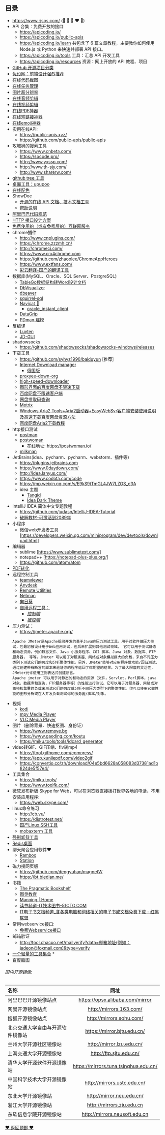 ## 目录
* https://www.rjsos.com/ (:black_heart: :black_heart:  :blue_heart: :heart: :purple_heart:)
* API 合集：免费开放的接口
  * https://apicoding.io/
  + https://apicoding.io/public-apis
  + https://apicoding.io/learn 共包含了 6 篇文章教程，主要教你如何使用 Node.js 或 Python 来快速并部署 API 接口。
  + https://apicoding.io/tools 工具：汇总 API 开发工具
  + https://apicoding.io/resources 资源：网上开放的 API 教程、项目
* [GitHub 开源项目分类](https://awesomeopensource.com/)
* [优设网：前端设计强烈推荐](https://www.uisdc.com/)
* [在线代码截图](https://www.dute.org/code-snapshot) 
* [在线任务管理](https://trello.com/)
* [图片超分辨率](https://bigjpg.com)
* [在线音频剪辑](https://www.weixinsyt.com/)
* [在线视频剪辑](https://www.kapwing.com/)
* [在线PDF神器](https://www.pdfpai.com/)
* [在线短链接神器](http://mrw.so/)
* [在线emoji神器](https://emojiisland.com/) 
* 实用在线API:
  * https://public-apis.xyz/
  * https://github.com/public-apis/public-apis
* 攻城狮的搜索工具
  * https://www.cnbeta.com/
  * https://socode.pro/
  * http://www.yxssp.com/  
  * http://www.th-sjy.com/
  * http://www.sharerw.com/
* [github tree 工具](https://github.com/ovity/octotree)
* [桌面工具：upupoo](www.upupoo.com "upupoo")
* [在线配色](https://www.happyhues.co/palettes/17)
* ShowDoc
  * [开源的在线 API 文档、技术文档工具](https://hacpai.com/article/1473084150240 "开源的在线 API 文档、技术文档工具 ShowDoc")
  * [帮助说明](https://www.showdoc.cc/help?page_id=1385767280275683 "帮助说明")
* [阿里巴巴代码规范](https://github.com/alibaba/p3c/)
* [HTTP 接口设计方案](https://www.jitao.tech/blog/2020/01/java-http-api/)
* [免费使用的（或有免费层的）互联网服务](https://free-for.dev/#/?id=apis-data-and-ml)
* chrome插件
  - http://www.cnplugins.com/
  - https://chrome.zzzmh.cn/
  - http://chromecj.com/
  - https://www.crx4chrome.com  
  - https://github.com/zhaoolee/ChromeAppHeroes
  - https://www.extfans.com/
  - [彩云翻译-国产的翻译工具](https://fanyi.caiyunapp.com/#/web "彩云翻译-国产的翻译工具(此外，如果你想自己开发，还可以调用它的 API，每月100万字之内的翻译都是免费的。)")
* 数据库(MySQL、Oracle、SQL Server、PostgreSQL)
  * [TableGo数据结构转Word设计文档](http://www.tablego.cn/ "TableGo数据结构转Word设计文档")
  * [DbVisualizer](https://www.dbvis.com/ "DbVisualizer")
  * [dbeaver](https://dbeaver.io/ "dbeaver")
  * [squirrel-sql](http://squirrel-sql.sourceforge.net/ "squirrel-sql")
  * [Navicat :black_heart:](https://www.navicat.com.cn/ "Navicat")
     + [oracle_instant_client](https://www.oracle.com/database/technologies/instant-client/downloads.html)
  * [DataGrip](http://www.jetbrains.com/datagrip/ "DataGrip") 
  * [PDman 建模](https://gitee.com/robergroup/pdman)
* 反编译
  * [Luyten](https://github.com/deathmarine/Luyten/releases "Luyten")
  * [JD-GUI](https://github.com/java-decompiler "JD-GUI")
* shadowsocks
  * https://github.com/shadowsocks/shadowsocks-windows/releases
* 下载工具
  * https://github.com/syhyz1990/baiduyun [推荐]
  * [Internet Download manager](http://www.internetdownloadmanager.com/ "Internet Download manager")
    + [俄国版](https://huwang.lanzous.com/ic9oqlc)
  * [proxyee-down-org](https://github.com/proxyee-down-org "proxyee-down-org")
  * [high-speed-downloader](https://github.com/high-speed-downloader/high-speed-downloader "high-speed-downloader")
  * [图形界面的百度网盘不限速下载](https://github.com/b3log/baidu-netdisk-downloaderx "图形界面的百度网盘不限速下载")
  * [百度网盘不限速客户端](https://github.com/peterq/pan-light "百度网盘不限速客户端")
  * [网盘提取码查询](https://pnote.net/pan/ "网盘提取码查询")
  * [Motrix](https://motrix.app/ "Motrix")
  * [Windows Aria2 Tools+Aria2启动器+EasyWebSvr客户端安装使用说明及高速下载百度网盘资源方法](https://www.52pojie.cn/thread-1028273-1-1.html "Windows Aria2 Tools+Aria2启动器+EasyWebSvr客户端安装使用说明及高速下载百度网盘资源方法")
  * [百度网盘Aria2下载教程](https://www.52pojie.cn/thread-1064343-1-1.html "百度网盘Aria2下载教程 亲测速度飞起 12月9日可用 ")
* http接口测试
  * [postman](https://www.getpostman.com/ "postman")
  * [postwoman](https://github.com/liyasthomas/postwoman "postwoman")
    * 在线地址: https://postwoman.io/
  * [milkman](https://github.com/warmuuh/milkman "milkman")
* JetBrains(idea、pycharm、pycharm、webstorm、插件等)
  * https://plugins.jetbrains.com
  * https://www.0daydown.com/
  * http://idea.lanyus.com/
  * https://www.codota.com/code
  * https://mp.weixin.qq.com/s/E9kS9tTmGL4JW7LZOS_e3A
  * idea 主题
    + [Tangid](http://color-themes.com/?view=theme&id=563a1a7180b4acf11273ae84 "Tangid")
    + [Idea Dark Theme](http://color-themes.com/?view=theme&id=563a1a9980b4acf11273aef3 "Idea Dark Theme")
* IntelliJ IDEA 简体中文专题教程
  * https://github.com/judasn/IntelliJ-IDEA-Tutorial  
  * [破解教材-可激活到2089年](https://shimo.im/docs/9pJJRJPr6thtPxJd/read)
* 小程序 
  * 微信web开发者工具 [https://developers.weixin.qq.com/miniprogram/dev/devtools/download.html]
* 编辑器
  * sublime [https://www.sublimetext.com/]
  * notepad++ [https://notepad-plus-plus.org/]
  * https://github.com/atom/atom
* [PDF转化](https://www.ilovepdf.com/)
* 远程控制工具
  * [teamviewer](https://www.teamviewer.cn/cn/ "teamviewer")
  * [Anydesk](https://anydesk.com/zhs "Anydesk")
  * [Remote Utilities](https://www.remoteutilities.com/ "Remote Utilities")
  * [Netman](http://netman123.cn/ "Netman")
  * [向日葵](https://sunlogin.oray.com/personal/download "向日葵")
  * [自用远程工具：](https://www.52pojie.cn/thread-1059082-1-1.html "自用远程工具")
    * [*控制端*](https://www.lanzous.com/i7grj4d "控制端") 
    * [*被控端*](https://www.lanzous.com/i7grj3c "被控端")
* 压力测试：
  * https://jmeter.apache.org/
  ```
  Apache JMeter是Apache组织开发的基于Java的压力测试工具。用于对软件做压力测试，它最初被设计用于Web应用测试，但后来扩展到其他测试领域。 它可以用于测试静态和动态资源，例如静态文件、Java 小服务程序、CGI 脚本、Java 对象、数据库、FTP 服务器， 等等。JMeter 可以用于对服务器、网络或对象模拟巨大的负载，来自不同压力类别下测试它们的强度和分析整体性能。另外，JMeter能够对应用程序做功能/回归测试，通过创建带有断言的脚本来验证你的程序返回了你期望的结果。为了最大限度的灵活性，JMeter允许使用正则表达式创建断言。
  Apache jmeter 可以用于对静态的和动态的资源（文件，Servlet，Perl脚本，java 对象，数据库和查询，FTP服务器等等）的性能进行测试。它可以用于对服务器、网络或对象模拟繁重的负载来测试它们的强度或分析不同压力类型下的整体性能。你可以使用它做性能的图形分析或在大并发负载测试你的服务器/脚本/对象。
   ```
* 视频
  * [kodi](https://kodi.tv/ "kodi")
  * [mpv Media Player](https://mpv.io/ "mpv Media Player")
  * [VLC Media Player](https://www.videolan.org/ "VLC Media Player")
* 图片（删除背景、快速抠图、身份证）
  * https://www.remove.bg
  * https://www.gaoding.com/koutu
  * https://miku.tools/tools/idcard_generator
* video转GIF、GIF压缩、flv转mp4
  * https://tool.gifhome.com/compress/
  * https://app.xunjiepdf.com/video2gif
  * https://convertio.co/zh/download/04e5bd6628a058083d37381ad1b824de5f57e4/
* 工具集合
  * https://miku.tools/
  * https://www.toolfk.com/
* 微软发布新版 Skype for Web，可以在浏览器直接拨打世界各地的电话，不用安装应用程序:
  * https://web.skype.com/
* linux命令练习
  * http://cb.vu/
  * https://distrotest.net/
  * [国产Linux SSH工具](http://www.hostbuf.com/)
  + [mobaxterm 工具](https://mobaxterm.mobatek.net/)
* [强制卸载工具](https://geekuninstaller.com/download)
* [Redis桌面](https://github.com/uglide/RedisDesktopManager)
* 聊天聚合应用软件❤
  * [Rambox](https://github.com/ramboxapp "Rambox")
  * [Station](https://getstation.com/ "Station")
* 磁力搜网页版 
  * https://github.com/dengyuhan/magnetW
  * https://bt.biedian.me/
* 书籍 
  * [The Pragmatic Bookshelf](https://pragprog.com/ "The Pragmatic Bookshelf")
  * [图灵教育](http://www.ituring.com.cn/ "图灵教育")
  * [Manning | Home](https://www.manning.com/ "Manning | Home")
  * [读书频道-IT技术图书-51CTO.COM](http://book.51cto.com/ "读书频道-IT技术图书-51CTO.COM")
  * [IT电子书文档频道_含各类电脑和网络相关的电子书或文档免费下载 - 红黑联盟](https://www.2cto.com/ebook/ "IT电子书文档频道_含各类电脑和网络相关的电子书或文档免费下载 - 红黑联盟") 
* 常用webservice接口:
  * [免费Webservice接口](http://www.webxml.com.cn/zh_cn/index.aspx "WEB服务（Web Servicrs）| 免费WEB服务 | 商业WEB服务 | XML Web Servicrs - WEBXML")
* 邮箱验证
  * http://tool.chacuo.net/mailverify?data=邮箱地址(例如：jadeon@foxmail.com)&type=verify
* [一个轻量的工具集合](https://github.com/Ice-Hazymoon/MikuTools  )
  * 
* [百度脑图](http://naotu.baidu.com)

###### 国内开源镜像:
| 名称 | 网址
| :--  | :--:
| 阿里巴巴开源镜像站点 | https://opsx.alibaba.com/mirror
| 网易开源镜像站点 | http://mirrors.163.com/
| 搜狐开源镜像站点 | http://mirrors.sohu.com/
| 北京交通大学自由与开源软件镜像站 | https://mirror.bjtu.edu.cn/
| 兰州大学开源社区镜像站 | http://mirror.lzu.edu.cn/
| 上海交通大学开源镜像站 | http://ftp.sjtu.edu.cn/
| 清华大学开源软件开源镜像站 | https://mirrors.tuna.tsinghua.edu.cn/
| 中国科学技术大学开源镜像站 | http://mirrors.ustc.edu.cn/
| 东北大学开源镜像站 | http://mirror.neu.edu.cn/
| 浙江大学开源镜像站 | http://mirrors.zju.edu.cn
| 东软信息学院开源镜像站 | http://mirrors.neusoft.edu.cn


[❤ 返回顶部 ❤](#目录)
